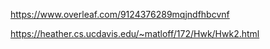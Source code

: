 https://www.overleaf.com/9124376289mqjndfhbcvnf
 
https://heather.cs.ucdavis.edu/~matloff/172/Hwk/Hwk2.html
